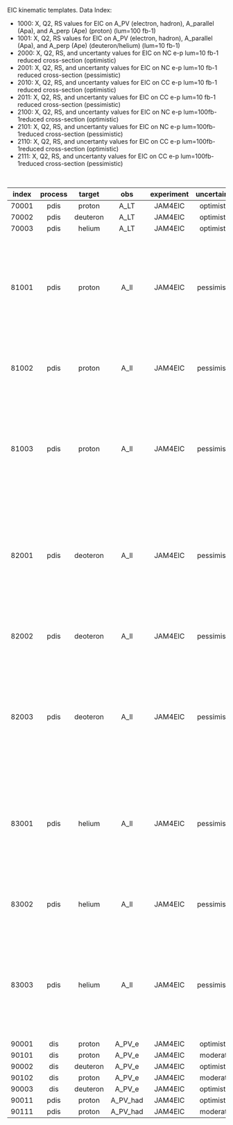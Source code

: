 EIC kinematic templates.  Data Index:
- 1000: X, Q2, RS values for EIC on A_PV (electron, hadron), A_parallel (Apa), and A_perp (Ape) (proton) (lum=100 fb-1)
- 1001: X, Q2, RS values for EIC on A_PV (electron, hadron), A_parallel (Apa), and A_perp (Ape) (deuteron/helium) (lum=10 fb-1)
- 2000: X, Q2, RS, and uncertanty values for EIC on NC e-p lum=10 fb-1 reduced cross-section (optimistic)
- 2001: X, Q2, RS, and uncertanty values for EIC on NC e-p lum=10 fb-1 reduced cross-section (pessimistic)
- 2010: X, Q2, RS, and uncertanty values for EIC on CC e-p lum=10 fb-1 reduced cross-section (optimistic)
- 2011: X, Q2, RS, and uncertanty values for EIC on CC e-p lum=10 fb-1 reduced cross-section (pessimistic)
- 2100: X, Q2, RS, and uncertanty values for EIC on NC e-p lum=100fb-1reduced cross-section (optimistic)
- 2101: X, Q2, RS, and uncertanty values for EIC on NC e-p lum=100fb-1reduced cross-section (pessimistic)
- 2110: X, Q2, RS, and uncertanty values for EIC on CC e-p lum=100fb-1reduced cross-section (optimistic)
- 2111: X, Q2, RS, and uncertanty values for EIC on CC e-p lum=100fb-1reduced cross-section (pessimistic)

<br>

| index |  process | target   | obs      | experiment     | uncertainty       | parameterization  | comment           |
| :--:  |  :--:    | :--:     | :--:     | :--:           | :--:              | :--:              | :--:              |
| 70001 |  pdis    | proton   | A_LT     | JAM4EIC        | optimistic        | ---               | ---
| 70002 |  pdis    | deuteron | A_LT     | JAM4EIC        | optimistic        | ---               | ---
| 70003 |  pdis    | helium   | A_LT     | JAM4EIC        | optimistic        | ---               | ---
| 81001 |  pdis    | proton   | A_ll     | JAM4EIC        | pessimistic       | valence           | negative gluons removed, use an A_LL one sigma larger than its mean, pseudo data is smoothed  |
| 81002 |  pdis    | proton   | A_ll     | JAM4EIC        | pessimistic       | valence           | negative gluons removed, use an central A_LL                                                  |
| 81003 |  pdis    | proton   | A_ll     | JAM4EIC        | pessimistic       | valence           | negative gluons removed, use an A_LL one sigma smaller than its mean, pseudo data is smoothed |
| 82001 |  pdis    | deoteron | A_ll     | JAM4EIC        | pessimistic       | valence           | negative gluons removed, use an A_LL one sigma larger than its mean, pseudo data is smoothed  |
| 82002 |  pdis    | deoteron | A_ll     | JAM4EIC        | pessimistic       | valence           | negative gluons removed, use an central A_LL                                                  |
| 82003 |  pdis    | deoteron | A_ll     | JAM4EIC        | pessimistic       | valence           | negative gluons removed, use an A_LL one sigma smaller than its mean, pseudo data is smoothed |
| 83001 |  pdis    | helium   | A_ll     | JAM4EIC        | pessimistic       | valence           | negative gluons removed, use an A_LL one sigma larger than its mean, pseudo data is smoothed  |
| 83002 |  pdis    | helium   | A_ll     | JAM4EIC        | pessimistic       | valence           | negative gluons removed, use an central A_LL                                                  |
| 83003 |  pdis    | helium   | A_ll     | JAM4EIC        | pessimistic       | valence           | negative gluons removed, use an A_LL one sigma smaller than its mean, pseudo data is smoothed |
| 90001 |  dis     | proton   | A_PV_e   | JAM4EIC        | optimistic        | ---               | 100 fb-1
| 90101 |  dis     | proton   | A_PV_e   | JAM4EIC        | moderate          | ---               | 100 fb-1
| 90002 |  dis     | deuteron | A_PV_e   | JAM4EIC        | optimistic        | ---               | 10  fb-1
| 90102 |  dis     | proton   | A_PV_e   | JAM4EIC        | moderate          | ---               | 100 fb-1
| 90003 |  dis     | deuteron | A_PV_e   | JAM4EIC        | optimistic        | ---               | 100 fb-1
| 90011 |  pdis    | proton   | A_PV_had | JAM4EIC        | optimistic        | ---               | ---
| 90111 |  pdis    | proton   | A_PV_had | JAM4EIC        | moderate          | ---               | ---
